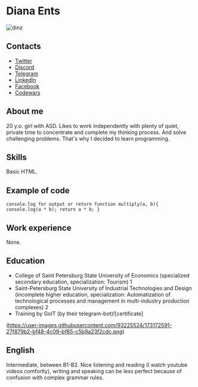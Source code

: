 # Diana Ents
![dinz](https://user-images.githubusercontent.com/93225524/173172244-448eed06-f5e9-4f98-bd3d-848ec74a7edf.jpg)


## Contacts
* [Twitter](https://twitter.com/dinzinz)
* [Discord](https://discordapp.com/users/608689574348193831)
* [Telegram](https://t.me/dinzinz)
* [LinkedIn](https://linkedin.com/in/dinz)
* [Facebook](https://www.facebook.com/dinxinz)
* [Codewars](https://www.codewars.com/users/dinzinz)


## About me
20 y.o. girl with ASD. Likes to work independently with plenty of quiet, private time to concentrate and complete my thinking process. And solve challenging problems. That's why I decided to learn programming.


## Skills
Basic HTML. 


## Example of code
``
console.log for output or return
function multiply(a, b){
  console.log(a * b);
  return a * b;
}
``

## Work experience
None.
## Education
* College of Saint Petersburg State University of Economics (specialized secondary education, specialization: Tourism) 1
* Saint-Petersburg State University of Industrial Technologies and Design (incomplete higher education, specialization: Automatization of technological processes and management in multi-industry production complexes) 2
* Training by GoIT (by their telegram-bot)![certificate]


(https://user-images.githubusercontent.com/93225524/173172591-27f879b2-bf48-4c09-bf85-c5b9a23f2cdc.png)

## English
Intermediate, between B1-B2. Nice listening and reading (I watch youtube videos comfortly), writing and speaking can be less perfect because of confusion with complex grammar rules.

